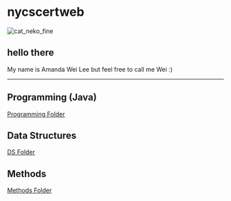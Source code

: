 # nycscertweb

![cat_neko_fine](https://user-images.githubusercontent.com/107557711/180831537-317aa0e7-0eb6-43d9-9b12-da9b08478ed1.gif)

## hello there
My name is Amanda Wei Lee but feel free to call me Wei :)

---

## Programming (Java)
[Programming Folder](https://github.com/hunter-teacher-cert/cohort-3-summer-work-AmaneWei/tree/master/programming)


## Data Structures
[DS Folder](https://github.com/hunter-teacher-cert/cohort-3-summer-work-AmaneWei/tree/master/ds)


## Methods
[Methods Folder](https://github.com/hunter-teacher-cert/cohort-3-summer-work-AmaneWei/tree/master/methods)
